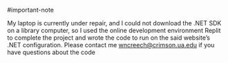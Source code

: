 ﻿#important-note

My laptop is currently under repair, and I could not download the .NET SDK on a library computer, so I used the online development environment Replit to complete the project and wrote the code to run on the said website’s .NET configuration. Please contact me wncreech@crimson.ua.edu if you have questions about the code
